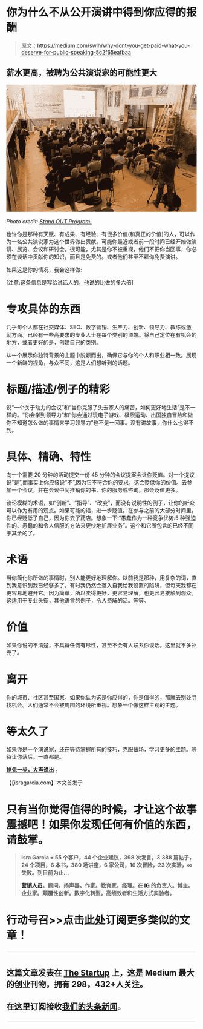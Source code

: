 # 你为什么不从公开演讲中得到你应得的报酬

> 原文：<https://medium.com/swlh/why-dont-you-get-paid-what-you-deserve-for-public-speaking-5c2f65eafbaa>

## 薪水更高，被聘为公共演说家的可能性更大

![](img/f722db2b12b559cb2b422da57a353101.png)

*Photo credit:* [*Stand OUT Program.*](http://standout.es/en/)

也许你是那种有天赋、有成果、有经验、有很多价值(和真正的价值)的人，可以作为一名公共演说家为这个世界做出贡献。可能你最近或者前一段时间已经开始做演讲、展览、会议和研讨会。很可能，尤其是你不被重视，他们不把你当回事，你必须在谈话中贡献你的知识，而且是免费的。或者他们甚至不雇你免费演讲。

如果这是你的情况，我会这样做:

[注意:这条信息是写给说话人的，他说的比做的多六倍]

# 专攻具体的东西

几乎每个人都在社交媒体、SEO、数字营销、生产力、创新、领导力、教练或激励方面。已经有一些高要求的专业人士在每个类别的顶端。将自己定位在有机会的地方，或者更好的是，创建自己的类别。

从一个展示你独特背景的主题中脱颖而出，确保它与你的个人和职业相一致。展现一个新鲜的视角，与众不同，这是人们想听到的话题。

# 标题/描述/例子的精彩

说“一个关于动力的会议”和“当你克服了失去家人的痛苦，如何更好地生活”是不一样的。“你会学到领导力”和“你会通过玩电子游戏、极限运动、出国独自冒险和做你不知道怎么做的事情来学习领导力”也不是一回事。没有讲故事，你什么也得不到。

# 具体、精确、特性

向一个需要 20 分钟的活动提交一份 45 分钟的会议提案会让你贬值。对一个提议说“是”,而事实上你应该说“不”,因为它不符合你的要求，这会贬低你的价值。去参加一个会议，并在会议中间推销你的书、你的服务或咨询，那会贬值更多。

谈论模糊的术语，如“创新”、“指导”、“改变”，而没有说明性的例子，让你的听众可以作为有用的观点。如果可能的话，进一步贬值。在参与之前的大部分时间里，你已经贬低了自己，因为你去了药店。想象一下:“愚蠢作为一种竞争优势:5 种强迫性的、愚蠢的和令人信服的方法来更快地扩展业务”。这个和它所包含的已经不同于其余的了。

# 术语

当你简化你所做的事情时，别人能更好地理解你。以前我是那种，用复杂的词，直到我意识到我已经够多了。有时我仍然会落入自我给我设置的陷阱，但每天我都在更容易地避开它。因为简单，所以卖得更好，更容易理解，也更容易接触到观众。这适用于专业头衔，其他语言的例子，令人费解的话。等等。

# 价值

如果你说的不清楚，不具备任何有形性，甚至不会有人联系你谈话。这里就不多补充了。

# 离开

你的城市、社区甚至国家。如果你认为这是你应得的，你是值得的，那就去别处寻找机会。人们通常不会被周围的环境所重视。想象一个像这样主观的主题。

# 等太久了

如果你是一个演说家，还在等待掌握所有的技巧，克服怯场，学习更多的主题。等待让你落后。一直都是。

[**抢先一步，大声说出**](https://isragarcia.com/speaker-isra-garcia) 。

【【isragarcia.com】本文首发于[](https://isragarcia.com/public-speaker-getting-paid-better)

# **只有当你觉得值得的时候，才让这个故事震撼吧！如果你发现任何有价值的东西，请鼓掌。**

> **Isra Garcia = 55 个客户，44 个企业建议，398 次发言，3.388 篇帖子，24 个项目，6 本书，380 场讲座，6 家公司，16 次冒险，23 次实验，∞失败。到目前为止…**
> 
> **[营销人员](https://isragarcia.com/wp/marketer)。顾问。扬声器。作家。教育家。经理。在 [IG](http://thisisig.com) 的负责人。博主。企业家。颠覆性创新。数字化转型。高绩效者和生活方式实验者。**

# **行动号召>>点击[此处](http://feeds.feedburner.com/isragarcia)订阅更多类似的文章！**

**![](img/731acf26f5d44fdc58d99a6388fe935d.png)**

## **这篇文章发表在 [The Startup](https://medium.com/swlh) 上，这是 Medium 最大的创业刊物，拥有 298，432+人关注。**

## **在这里订阅接收[我们的头条新闻](http://growthsupply.com/the-startup-newsletter/)。**

**![](img/731acf26f5d44fdc58d99a6388fe935d.png)**